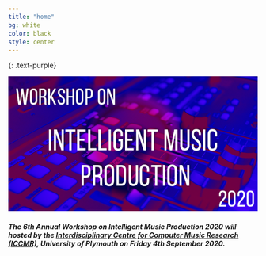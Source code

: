 ```yaml
---
title: "home"
bg: white
color: black
style: center
---
```


<!-- # WIMP2020 - Workshop on Intelligent Music Production -->
{: .text-purple}

![WIMP Logo](img/WIMPLogo.png)
##### The 6th Annual Workshop on Intelligent Music Production 2020 will hosted by the [Interdisciplinary Centre for Computer Music Research (ICCMR)](http://cmr.soc.plymouth.ac.uk/), University of Plymouth on Friday 4th September 2020.



